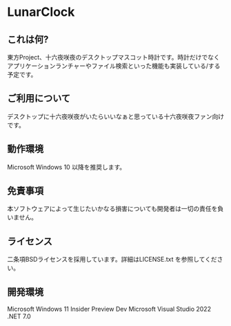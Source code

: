 # LunarClock

## これは何?
東方Project、十六夜咲夜のデスクトップマスコット時計です。時計だけでなくアプリケーションランチャーやファイル検索といった機能も実装している/する予定です。
 
## ご利用について
デスクトップに十六夜咲夜がいたらいいなぁと思っている十六夜咲夜ファン向けです。

## 動作環境
Microsoft Windows 10 以降を推奨します。

## 免責事項
本ソフトウェアによって生じたいかなる損害についても開発者は一切の責任を負いません。

## ライセンス
二条項BSDライセンスを採用しています。詳細はLICENSE.txt を参照してください。

## 開発環境
Microsoft Windows 11 Insider Preview Dev
Microsoft Visual Studio 2022
.NET 7.0
